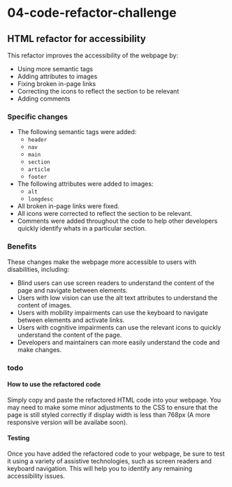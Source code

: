 # 04-code-refactor-challenge

## HTML refactor for accessibility

This refactor improves the accessibility of the webpage by:

* Using more semantic tags
* Adding attributes to images
* Fixing broken in-page links
* Correcting the icons to reflect the section to be relevant
* Adding comments

### Specific changes

* The following semantic tags were added:
    * `header`
    * `nav`
    * `main`
    * `section`
    * `article`
    * `footer`
* The following attributes were added to images:
    * `alt`
    * `longdesc`
* All broken in-page links were fixed.
* All icons were corrected to reflect the section to be relevant.
* Comments were added throughout the code to help other developers quickly identify whats in a particular section.

### Benefits

These changes make the webpage more accessible to users with disabilities, including:

* Blind users can use screen readers to understand the content of the page and navigate between elements.
* Users with low vision can use the alt text attributes to understand the content of images.
* Users with mobility impairments can use the keyboard to navigate between elements and activate links.
* Users with cognitive impairments can use the relevant icons to quickly understand the content of the page.
* Developers and maintainers can more easily understand the code and make changes.
### todo


#### How to use the refactored code

Simply copy and paste the refactored HTML code into your webpage. You may need to make some minor adjustments to the CSS to ensure that the page is still styled correctly if display width is less than 768px (A more responsive version will be availabe soon).

#### Testing 

Once you have added the refactored code to your webpage, be sure to test it using a variety of assistive technologies, such as screen readers and keyboard navigation. This will help you to identify any remaining accessibility issues.

